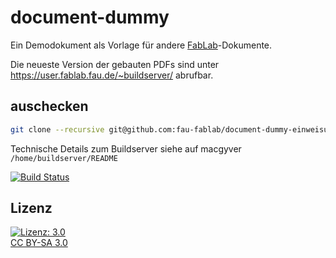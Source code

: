 document-dummy
==============

Ein Demodokument als Vorlage für andere [FabLab](https://fablab.fau.de)-Dokumente.

Die neueste Version der gebauten PDFs sind unter https://user.fablab.fau.de/~buildserver/ abrufbar.

auschecken
----------

```bash
git clone --recursive git@github.com:fau-fablab/document-dummy-einweisung.git
```

Technische Details zum Buildserver siehe auf macgyver `/home/buildserver/README`

[![Build Status](https://user.fablab.fau.de/~buildserver/document-dummy/status.svg)](https://user.fablab.fau.de/~buildserver/document-dummy/)

Lizenz
------

[![Lizenz: 3.0](https://licensebuttons.net/l/by-sa/3.0/de/88x31.png)</br>CC BY-SA 3.0](https://creativecommons.org/licenses/by-sa/3.0/)
